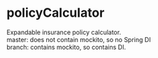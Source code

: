 # policyCalculator
Expandable insurance policy calculator. <br/>
master: does not contain mockito, so no Spring DI<br/>
branch: contains mockito, so contains DI.
